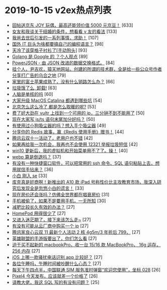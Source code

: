 # 2019-10-15 v2ex热点列表

+ [回帖送京东 JOY 玩偶，最高还能领价值 5000 元京豆！](https://www.v2ex.com/t/609430#reply633) [633]
+ [女友和我谈关于结婚的条件，想看看 v 友的看法](https://www.v2ex.com/t/609671#reply133) [133]
+ [我爸去世后引发的一系列事情，求助！](https://www.v2ex.com/t/609574#reply107) [107]
+ [国外 IT 巨头为啥都要搞自己的编程语言？](https://www.v2ex.com/t/609347#reply98) [98]
+ [天冷了该穿格子衬衫了[手动狗头]](https://www.v2ex.com/t/609361#reply93) [93]
+ [Golang 是 Google 的 ？个人观点](https://www.v2ex.com/t/609341#reply89) [89]
+ [PowerJSON - 由 JSON 改进的数据交换格式。](https://www.v2ex.com/t/609525#reply84) [84]
+ [挂个人，尹吉欢，猿天地网站，创建的所谓的技术群，全是给一些公众号作者分享打广告的乌合之地](https://www.v2ex.com/t/609348#reply79) [79]
+ [家里的富士苹果成熟了，没有什么销路怎么办？](https://www.v2ex.com/t/609473#reply66) [66]
+ [垃圾饿了么, 卸载!](https://www.v2ex.com/t/609477#reply63) [63]
+ [人脑是单核的吗](https://www.v2ex.com/t/609404#reply60) [60]
+ [大家升级 MacOS Catalina 都遇到哪些坑](https://www.v2ex.com/t/609468#reply54) [54]
+ [北京怎么这么冷了,都是怎么取暖的呢?](https://www.v2ex.com/t/609414#reply53) [53]
+ [费了好大劲在 vultr 上找到一个可用的 ip，三分钟不到不能用了](https://www.v2ex.com/t/609373#reply50) [50]
+ [现在大家写 js/ts 语句末尾加分好吗？](https://www.v2ex.com/t/609403#reply50) [50]
+ [有使用过小狗吸尘器的吗？想入手个吸尘器](https://www.v2ex.com/t/609400#reply49) [49]
+ [分享你的 Redis 故事，赢《Redis 使用手册》赠书！](https://www.v2ex.com/t/609441#reply44) [44]
+ [腾讯云双十一活动了，老用户也不错](https://www.v2ex.com/t/609409#reply42) [42]
+ [如果再给我一次机会，我再也不会使用 12321 举报垃圾短信](https://www.v2ex.com/t/609523#reply42) [42]
+ [win10 更新后，我的虚拟机和开始菜单用不了了。操！](https://www.v2ex.com/t/609407#reply40) [40]
+ [webp 算是倒退吗？](https://www.v2ex.com/t/609632#reply37) [37]
+ [有没有一种快捷窗口软件，可以把常用的 ssh 命令、SQL 语句粘贴上去，想用就信手拈来？](https://www.v2ex.com/t/609390#reply36) [36]
+ [小白 刚入 se](https://www.v2ex.com/t/609360#reply33) [33]
+ [库克真是奸商啊！新推出的 A10 款 iPad 号称性价比主攻教育市场，我深入研究后发现全是忽悠小白的谎言！](https://www.v2ex.com/t/609444#reply33) [33]
+ [现在房价还会涨吗？仿佛全世界都在唱衰房价](https://www.v2ex.com/t/609627#reply31) [31]
+ [手机被偷了，如果不是要用手机，一无所知](https://www.v2ex.com/t/609379#reply30) [30]
+ [减肥比较长久有效的办法？](https://www.v2ex.com/t/609565#reply27) [27]
+ [HomePod 用得很少了](https://www.v2ex.com/t/609587#reply27) [27]
+ [又进入迷茫期了，接下来该怎么走~](https://www.v2ex.com/t/609345#reply27) [27]
+ [有没有可能从云厂商中购买一个 ip](https://www.v2ex.com/t/609603#reply27) [27]
+ [腾讯家良心云双 11 最新个人活动 2 核 4g5m/3 年折后 799，](https://www.v2ex.com/t/609377#reply27) [27]
+ [英雄联盟的手游版要出了，你们怎么看](https://www.v2ex.com/t/609634#reply27) [27]
+ [迫于买不起新的 macbookPro，收一台 15/16 款 MacBookPro， 16g 运存， 256 内存](https://www.v2ex.com/t/609412#reply27) [27]
+ [iOS 上哪一款骚扰电话识别 app 比较好？](https://www.v2ex.com/t/609447#reply27) [27]
+ [各位午睡吗，午睡时间被吵醒什么心态？](https://www.v2ex.com/t/609500#reply27) [27]
+ [每天下午四点半，中国联通 SIM 服务准时弹窗“欢迎您使用”，坐标 028](https://www.v2ex.com/t/609583#reply26) [26]
+ [Pixel4 今天发布，应该就差一个价格了](https://www.v2ex.com/t/609396#reply26) [26]
+ [请教大佬，我这 SQL 写的有没有问题？](https://www.v2ex.com/t/609544#reply25) [25]
